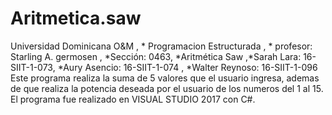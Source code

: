 # Aritmetica.saw
Universidad Dominicana O&amp;M , * Programacion Estructurada , * profesor: Starling A. germosen , *Sección: 0463, *Aritmética Saw  ,*Sarah Lara: 16-SIIT-1-073,   *Aury Asencio: 16-SIIT-1-074   , *Walter Reynoso:     16-SIIT-1-096    
Este programa realiza la suma de 5 valores que el usuario ingresa, ademas de que realiza la potencia deseada por el usuario de los numeros del 1 al 15.
El programa fue realizado en VISUAL STUDIO 2017 con C#.

